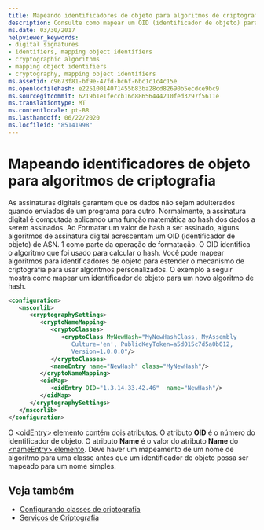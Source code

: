 ```yaml
---
title: Mapeando identificadores de objeto para algoritmos de criptografia
description: Consulte como mapear um OID (identificador de objeto) para um algoritmo de criptografia no .NET usando os elementos oidEntry e nameEntry em um arquivo de configuração XML.
ms.date: 03/30/2017
helpviewer_keywords:
- digital signatures
- identifiers, mapping object identifiers
- cryptographic algorithms
- mapping object identifiers
- cryptography, mapping object identifiers
ms.assetid: c9673f81-bf9e-47fd-bc6f-6bc1c1c4c15e
ms.openlocfilehash: e22510014071455b83ba28cd82690b5ecdce9bc9
ms.sourcegitcommit: 6219b1e1feccb16d88656444210fed3297f5611e
ms.translationtype: MT
ms.contentlocale: pt-BR
ms.lasthandoff: 06/22/2020
ms.locfileid: "85141998"
---
```

# <a name="mapping-object-identifiers-to-cryptography-algorithms"></a>Mapeando identificadores de objeto para algoritmos de criptografia
As assinaturas digitais garantem que os dados não sejam adulterados quando enviados de um programa para outro. Normalmente, a assinatura digital é computada aplicando uma função matemática ao hash dos dados a serem assinados. Ao Formatar um valor de hash a ser assinado, alguns algoritmos de assinatura digital acrescentam um OID (identificador de objeto) de ASN. 1 como parte da operação de formatação. O OID identifica o algoritmo que foi usado para calcular o hash. Você pode mapear algoritmos para identificadores de objeto para estender o mecanismo de criptografia para usar algoritmos personalizados. O exemplo a seguir mostra como mapear um identificador de objeto para um novo algoritmo de hash.  
  
```xml  
<configuration>  
   <mscorlib>  
      <cryptographySettings>  
         <cryptoNameMapping>  
            <cryptoClasses>  
               <cryptoClass MyNewHash="MyNewHashClass, MyAssembly  
                  Culture='en', PublicKeyToken=a5d015c7d5a0b012,  
                  Version=1.0.0.0"/>  
            </cryptoClasses>  
            <nameEntry name="NewHash" class="MyNewHash"/>  
         </cryptoNameMapping>  
         <oidMap>  
            <oidEntry OID="1.3.14.33.42.46"  name="NewHash"/>  
         </oidMap>  
      </cryptographySettings>  
   </mscorlib>  
</configuration>  
```  
  
 O [ \<oidEntry> elemento](./file-schema/cryptography/oidentry-element.md) contém dois atributos. O atributo **OID** é o número do identificador de objeto. O atributo **Name** é o valor do atributo **Name** do [ \<nameEntry> elemento](./file-schema/cryptography/nameentry-element.md). Deve haver um mapeamento de um nome de algoritmo para uma classe antes que um identificador de objeto possa ser mapeado para um nome simples.  
  
## <a name="see-also"></a>Veja também

- [Configurando classes de criptografia](configure-cryptography-classes.md)
- [Serviços de Criptografia](../../standard/security/cryptographic-services.md)
